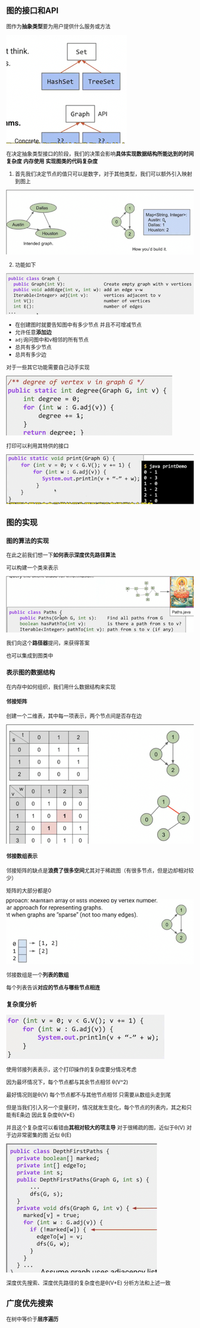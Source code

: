 ## 图的接口和API

图作为**抽象类型**要为用户提供什么服务或方法

![](img/4a1c5d0f.png)

在决定抽象类型接口的阶段，我们的决策会影响**具体实现数据结构所能达到的时间复杂度** **内存使用** **实现图类的代码复杂度**

1. 首先我们决定节点的值只可以是数字，对于其他类型，我们可以额外引入映射到图上

![](img/a178c871.png)

2. 功能如下

![](img/aed21ee0.png)

* 在创建图时就要告知图中有多少节点 并且不可增减节点
* 允许任意**添加边**
* `adj`询问图中和v相邻的所有节点
* 总共有多少节点
* 总共有多少边

对于一些其它功能需要自己动手实现

![](img/cd7e1db9.png)

打印可以利用其特供的接口

![](img/aecc1697.png)

## 图的实现

### 图的算法的实现

在此之前我们想一下**如何表示深度优先路径算法**

可以构建一个类来表示

![](img/33be3b57.png)

我们向这个**路径器**提问，来获得答案

也可以集成到图类中

### 表示图的数据结构

在内存中如何组织，我们用什么数据结构来实现

#### 邻接矩阵

创建一个二维表，其中每一项表示，两个节点间是否存在边

![](img/507b23b1.png)

#### 邻接数组表示

邻接矩阵的缺点是**浪费了很多空间**尤其对于稀疏图（有很多节点，但是边却相对较少）

矩阵的大部分都是0

![](img/1c430c7d.png)

邻接数组是一个**列表的数组**

每个列表告诉**对应的节点与哪些节点相连**

### 复杂度分析

![](img/b176f7c7.png)

使用邻接列表表示，这个打印操作的复杂度要分情况考虑

因为最坏情况下，每个节点都与其余节点相邻 θ(V^2)

最好情况则是θ(V) 每个节点都不与其他节点相邻 只需要从数组头走到尾 

但是当我们引入另一个变量E时，情况就发生变化，每个节点的列表内，其之和只能有E条边 因此复杂度θ(V+E)

并且这个复杂度可以看错由**其相对较大的项主导** 对于很稀疏的图，近似于θ(V) 对于边非常密集的图 近似 θ(E)

![](img/1eb0e3c9.png)

深度优先搜索、深度优先路径的复杂度也是θ(V+E) 分析方法和上述一致

## 广度优先搜索

在树中等价于**层序遍历**
